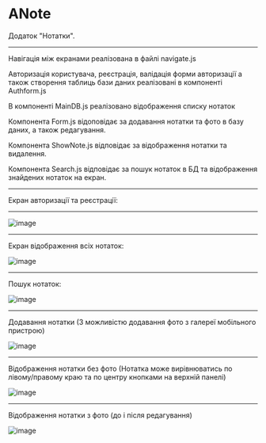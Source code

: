 # ANote
Додаток "Нотатки".
___________________

Навігація між екранами реалізована в файлі navigate.js

Авторизація користувача, реєстрація, валідація форми авторизації а також створення таблиць бази даних реалізовані в компоненті Authform.js

В компоненті MainDB.js реалізовано відображення списку нотаток

Компонента Form.js відоповідає за додавання нотатки та фото в базу даних, а також редагування.

Компонента ShowNote.js відповідає за відображення нотатки та видалення.

Компонента Search.js відповідає за пошук нотаток в БД та відображення знайдених нотаток на екран.


___________________

Екран авторизації та реєстрації:
____________________

![image](https://github.com/BabinetsAnna/ANote/assets/113774821/f0d4ddf6-623d-4584-8fd8-9e3c75c3daa9)

_____________________

Екран відображення всіх нотаток: 

![image](https://github.com/BabinetsAnna/ANote/assets/113774821/136ec05b-90ad-495c-855f-adee8ad7602c)

_____________________

Пошук нотаток:

![image](https://github.com/BabinetsAnna/ANote/assets/113774821/af0f9e16-e1ea-468c-a3db-9afd5e2294e1)
  
______________________

Додавання нотатки (З можливістю додавання фото з галереї мобільного пристрою)

![image](https://github.com/BabinetsAnna/ANote/assets/113774821/ec7fb703-2973-4adc-ada8-2d2897e20a7a)


_______________________

Відображення нотатки без фото (Нотатка може вирівнюватись по лівому/правому краю та по центру кнопками на верхній панелі)

![image](https://github.com/BabinetsAnna/ANote/assets/113774821/9ec84bc7-1e42-4650-aa51-8436ddc216d3)

______________________

Відображення нотатки з фото (до і після редагування)

![image](https://github.com/BabinetsAnna/ANote/assets/113774821/1699649a-83da-4da5-a648-88951034b0f8)





